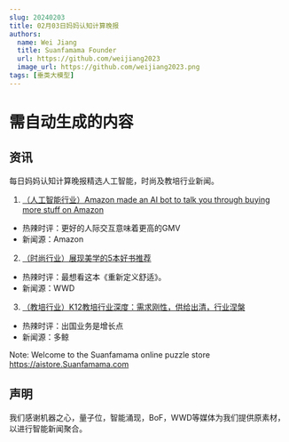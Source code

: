 ```yaml
---
slug: 20240203
title: 02月03日妈妈认知计算晚报
authors:
  name: Wei Jiang
  title: Suanfamama Founder
  url: https://github.com/weijiang2023
  image_url: https://github.com/weijiang2023.png
tags: [垂类大模型]
---
```


# 需自动生成的内容
## 资讯
每日妈妈认知计算晚报精选人工智能，时尚及教培行业新闻。

1. [（人工智能行业）Amazon made an AI bot to talk you through buying more stuff on Amazon](https://www.theverge.com/2024/2/1/24058381/amazon-ai-shopping-assistant-rufus)
* 热辣时评：更好的人际交互意味着更高的GMV
* 新闻源：Amazon

2. [（时尚行业）展现美学的5本好书推荐](https://mp.weixin.qq.com/s/-wFOA77y7dk-wrjtQETgiA)
* 热辣时评：最想看这本《重新定义舒适》。
* 新闻源：WWD

3. [（教培行业）K12教培行业深度：需求刚性，供给出清，行业涅槃](https://mp.weixin.qq.com/s/zhXX9n2w23jdgnZIImUqbg)
* 热辣时评：出国业务是增长点
* 新闻源：多鲸

Note: Welcome to the Suanfamama online puzzle store https://aistore.Suanfamama.com

## 声明

我们感谢机器之心，量子位，智能涌现，BoF，WWD等媒体为我们提供原素材，以进行智能新闻聚合。